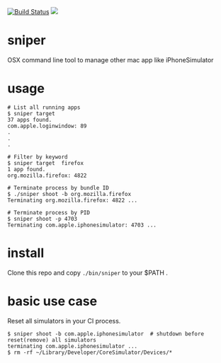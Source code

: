 [![Build Status](https://www.bitrise.io/app/3039e5ad5401b34b.svg?token=IiYxTu5sGPTcbFKtyLpazA&branch=master)](https://www.bitrise.io/app/3039e5ad5401b34b)
[![](http://img.shields.io/badge/Swift-2.1-orange.svg)]()

# sniper
OSX command line tool to manage other mac app like iPhoneSimulator

# usage

```
# List all running apps
$ sniper target
37 apps found.
com.apple.loginwindow: 89
.
.
.

# Filter by keyword
$ sniper target  firefox
1 app found.
org.mozilla.firefox: 4822

# Terminate process by bundle ID
$ ./sniper shoot -b org.mozilla.firefox
Terminating org.mozilla.firefox: 4822 ...

# Terminate process by PID
$ sniper shoot -p 4703
Terminating com.apple.iphonesimulator: 4703 ...
```

# install

Clone this repo and copy `./bin/sniper` to your $PATH .

# basic use case

Reset all simulators in your CI process.

```
$ sniper shoot -b com.apple.iphonesimulator  # shutdown before reset(remove) all simulators
terminating com.apple.iphonesimulator ...
$ rm -rf ~/Library/Developer/CoreSimulator/Devices/*
```

